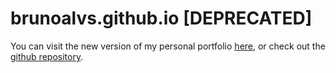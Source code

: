 # brunoalvs.github.io [DEPRECATED]

You can visit the new version of my personal portfolio [here](https://brunoalves.app), or check out the [github repository](https://github.com/brunoalvs/brunoalves.app.git).

